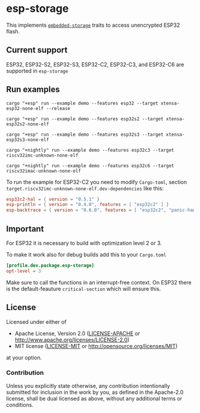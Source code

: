 # esp-storage

This implements [`embedded-storage`](https://github.com/rust-embedded-community/embedded-storage) traits to access unencrypted ESP32 flash.

## Current support

ESP32, ESP32-S2, ESP32-S3, ESP32-C2, ESP32-C3, and ESP32-C6 are supported in `esp-storage`

## Run examples

`cargo "+esp" run --example demo --features esp32 --target xtensa-esp32-none-elf --release`

`cargo "+esp" run --example demo --features esp32s2 --target xtensa-esp32s2-none-elf`

`cargo "+esp" run --example demo --features esp32s3 --target xtensa-esp32s3-none-elf`

`cargo "+nightly" run --example demo --features esp32c3 --target riscv32imc-unknown-none-elf`

`cargo "+nightly" run --example demo --features esp32c6 --target riscv32imac-unknown-none-elf`

To run the example for ESP32-C2 you need to modify `Cargo-toml`, section `target.riscv32imc-unknown-none-elf.dev-dependencies` like this:

```toml
esp32c2-hal = { version = "0.5.1" }
esp-println = { version = "0.4.0", features = [ "esp32c2" ] }
esp-backtrace = { version = "0.6.0", features = [ "esp32c2", "panic-handler", "exception-handler", "print-uart"] }
```

## Important

For ESP32 it is necessary to build with optimization level 2 or 3.

To make it work also for debug builds add this to your `Cargo.toml`

```toml
[profile.dev.package.esp-storage]
opt-level = 3
```

Make sure to call the functions in an interrupt-free context. On ESP32 there is the default-feauture `critical-section` which will ensure this.

## License

Licensed under either of

- Apache License, Version 2.0 ([LICENSE-APACHE](LICENSE-APACHE) or
  http://www.apache.org/licenses/LICENSE-2.0)
- MIT license ([LICENSE-MIT](LICENSE-MIT) or http://opensource.org/licenses/MIT)

at your option.

### Contribution

Unless you explicitly state otherwise, any contribution intentionally submitted for inclusion in the
work by you, as defined in the Apache-2.0 license, shall be dual licensed as above, without any
additional terms or conditions.
